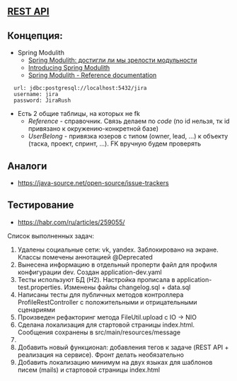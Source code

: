 ## [REST API](http://localhost:8080/doc)

## Концепция:

- Spring Modulith
    - [Spring Modulith: достигли ли мы зрелости модульности](https://habr.com/ru/post/701984/)
    - [Introducing Spring Modulith](https://spring.io/blog/2022/10/21/introducing-spring-modulith)
    - [Spring Modulith - Reference documentation](https://docs.spring.io/spring-modulith/docs/current-SNAPSHOT/reference/html/)

```
  url: jdbc:postgresql://localhost:5432/jira
  username: jira
  password: JiraRush
```

- Есть 2 общие таблицы, на которых не fk
    - _Reference_ - справочник. Связь делаем по _code_ (по id нельзя, тк id привязано к окружению-конкретной базе)
    - _UserBelong_ - привязка юзеров с типом (owner, lead, ...) к объекту (таска, проект, спринт, ...). FK вручную будем
      проверять

## Аналоги

- https://java-source.net/open-source/issue-trackers

## Тестирование

- https://habr.com/ru/articles/259055/

Список выполненных задач:
1) Удалены социальные сети: vk, yandex. Заблокировано на экране. Классы помечены аннотацией @Deprecated
2) Вынесена информацию в отдельный проперти файл для профиля конфигурации dev. Создан application-dev.yaml
3) Тесты используют БД (H2). Настройка прописала в application-test.properties. Изменены файлы changelog.sql + data.sql
4) Написаны тесты для публичных методов контроллера ProfileRestController с положительными и отрицательными сценариями
5) Произведен рефакторинг метода FileUtil.upload c IO -> NIO
6) Сделана локализация для стартовой страницы index.html. Сообщения сохранены в src/main/resources/message
7) 
6) Добавить новый функционал: добавления тегов к задаче (REST API + реализация на сервисе). Фронт делать необязательно
7) Добавить локализацию минимум на двух языках для шаблонов писем (mails) и стартовой страницы index.html
